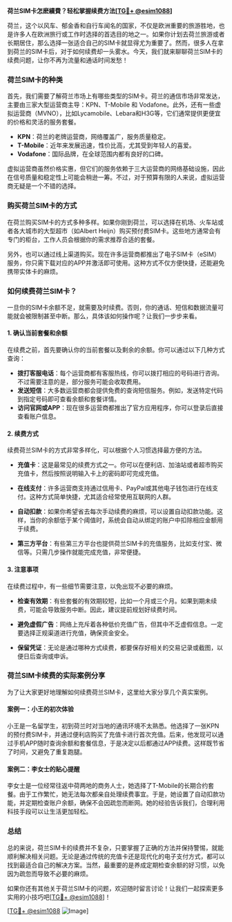 **荷兰SIM卡怎麽續費？轻松掌握续费方法[[TG💪+ @esim1088](https://t.me/s/esim1088)]**

荷兰，这个以风车、郁金香和自行车闻名的国家，不仅是欧洲重要的旅游胜地，也是许多人在欧洲旅行或工作时选择的首选目的地之一。如果你计划去荷兰旅游或者长期居住，那么选择一张适合自己的SIM卡就显得尤为重要了。然而，很多人在拿到荷兰的SIM卡后，对于如何续费却一头雾水。今天，我们就来聊聊荷兰SIM卡的续费问题，让你不再为流量和通话时间发愁！

### 荷兰SIM卡的种类

首先，我们需要了解荷兰市场上有哪些类型的SIM卡。荷兰的通信市场非常发达，主要由三家大型运营商主导：KPN、T-Mobile 和 Vodafone。此外，还有一些虚拟运营商（MVNO），比如Lycamobile、Lebara和H3G等，它们通常提供更便宜的价格和灵活的服务套餐。

- **KPN**：荷兰的老牌运营商，网络覆盖广，服务质量稳定。
- **T-Mobile**：近年来发展迅速，性价比高，尤其受到年轻人的喜爱。
- **Vodafone**：国际品牌，在全球范围内都有良好的口碑。

虚拟运营商虽然价格实惠，但它们的服务依赖于三大运营商的网络基础设施，因此在信号质量和稳定性上可能会稍逊一筹。不过，对于预算有限的人来说，虚拟运营商无疑是一个不错的选择。

### 购买荷兰SIM卡的方式

在荷兰购买SIM卡的方式多种多样。如果你刚到荷兰，可以选择在机场、火车站或者各大城市的大型超市（如Albert Heijn）购买预付费SIM卡。这些地方通常会有专门的柜台，工作人员会根据你的需求推荐合适的套餐。

另外，也可以通过线上渠道购买。现在许多运营商都推出了电子SIM卡（eSIM）服务，你只需下载对应的APP并激活即可使用。这种方式不仅方便快捷，还能避免携带实体卡的麻烦。

### 如何续费荷兰SIM卡？

一旦你的SIM卡余额不足，就需要及时续费。否则，你的通话、短信和数据流量可能就会被限制甚至中断。那么，具体该如何操作呢？让我们一步步来看。

#### 1. 确认当前套餐和余额

在续费之前，首先要确认你的当前套餐以及剩余的余额。你可以通过以下几种方式查询：

- **拨打客服电话**：每个运营商都有客服热线，你可以拨打相应的号码进行咨询。不过需要注意的是，部分服务可能会收取费用。
- **发送短信**：大多数运营商都会提供免费的查询短信服务。例如，发送特定代码到指定号码即可查看余额和套餐详情。
- **访问官网或APP**：现在很多运营商都推出了官方应用程序，你可以登录后直接查看账户信息。

#### 2. 续费方式

续费荷兰SIM卡的方式非常多样化，可以根据个人习惯选择最方便的方法。

- **充值卡**：这是最常见的续费方式之一。你可以在便利店、加油站或者超市购买充值卡，然后按照说明输入卡上的密码即可完成充值。
  
- **在线支付**：许多运营商支持通过信用卡、PayPal或其他电子钱包进行在线支付。这种方式简单快捷，尤其适合经常使用互联网的人群。

- **自动扣款**：如果你希望省去每次手动续费的麻烦，可以设置自动扣款功能。这样，当你的余额低于某个阈值时，系统会自动从绑定的账户中扣除相应金额用于续费。

- **第三方平台**：有些第三方平台也提供荷兰SIM卡的充值服务，比如支付宝、微信等。只需几步操作就能完成充值，非常便捷。

#### 3. 注意事项

在续费过程中，有一些细节需要注意，以免出现不必要的麻烦。

- **检查有效期**：有些套餐的有效期较短，比如一个月或三个月。如果到期未续费，可能会导致服务中断。因此，建议提前规划好续费时间。
  
- **避免虚假广告**：网络上充斥着各种低价充值广告，但其中不乏虚假信息。一定要选择正规渠道进行充值，确保资金安全。

- **保留凭证**：无论是通过哪种方式续费，都要保存好相关的交易记录或截图，以便日后查询或申诉。

### 荷兰SIM卡续费的实际案例分享

为了让大家更好地理解如何续费荷兰SIM卡，这里给大家分享几个真实案例。

#### 案例一：小王的初次体验

小王是一名留学生，初到荷兰时对当地的通讯环境不太熟悉。他选择了一张KPN的预付费SIM卡，并通过便利店购买了充值卡进行首次充值。后来，他发现可以通过手机APP随时查询余额和套餐信息，于是决定以后都通过APP续费。这样既节省了时间，又避免了重复跑腿。

#### 案例二：李女士的贴心提醒

李女士是一位经常往返中荷两地的商务人士，她选择了T-Mobile的长期合约套餐。由于工作繁忙，她无法每次都亲自处理续费事宜。于是，她设置了自动扣款功能，并定期检查账户余额，确保不会因疏忽而断网。她的经验告诉我们，合理利用科技手段可以让生活更加轻松。

### 总结

总的来说，荷兰SIM卡的续费并不复杂，只要掌握了正确的方法并保持警惕，就能顺利解决相关问题。无论是通过传统的充值卡还是现代化的电子支付方式，都可以找到最适合自己的解决方案。当然，最重要的是养成定期检查余额的好习惯，以免因为疏忽而导致不必要的麻烦。

如果你还有其他关于荷兰SIM卡的问题，欢迎随时留言讨论！让我们一起探索更多实用的小技巧吧[[TG💪+ @esim1088](https://t.me/s/esim1088)]！

[[TG💪+ @esim1088](https://t.me/s/esim1088) ![Image](https://i.postimg.cc/4NQfJmqS/Snipaste-2025-05-13-00-14-12.png)]